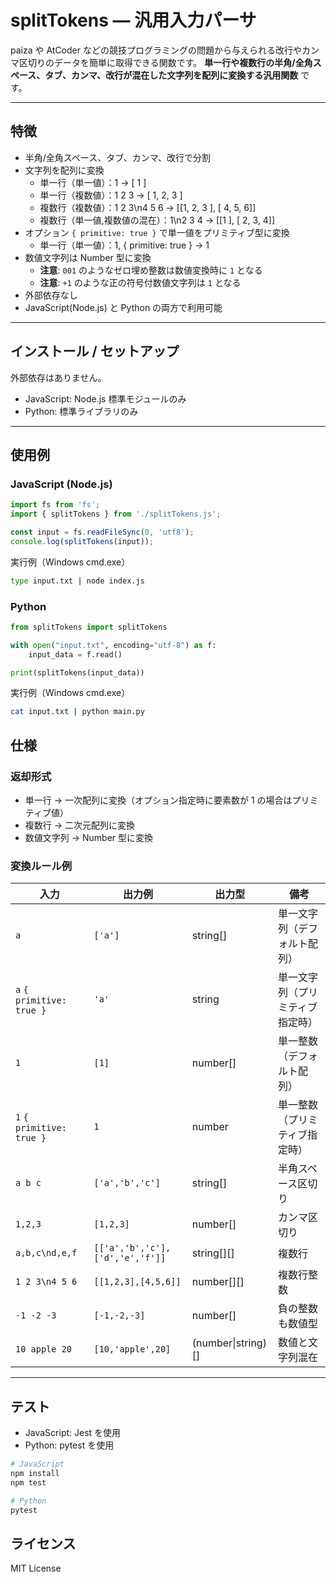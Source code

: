 # splitTokens — 汎用入力パーサ

paiza や AtCoder などの競技プログラミングの問題から与えられる改行やカンマ区切りのデータを簡単に取得できる関数です。
**単一行や複数行の半角/全角スペース、タブ、カンマ、改行が混在した文字列を配列に変換する汎用関数** です。

---

## 特徴

- 半角/全角スペース、タブ、カンマ、改行で分割
- 文字列を配列に変換
  - 単一行（単一値）：1 → [ 1 ]
  - 単一行（複数値）：1 2 3 → [ 1, 2, 3 ]
  - 複数行（複数値）：1 2 3\n4 5 6 → [[1, 2, 3 ], [ 4, 5, 6]]
  - 複数行（単一値,複数値の混在）：1\n2 3 4 → [[1 ], [ 2, 3, 4]]
- オプション `{ primitive: true }` で単一値をプリミティブ型に変換
  - 単一行（単一値）：1, { primitive: true } → 1
- 数値文字列は Number 型に変換
  - **注意**: `001` のようなゼロ埋め整数は数値変換時に `1` となる
  - **注意**: `+1` のような正の符号付数値文字列は `1` となる
- 外部依存なし
- JavaScript(Node.js) と Python の両方で利用可能

---

## インストール / セットアップ

外部依存はありません。

- JavaScript: Node.js 標準モジュールのみ
- Python: 標準ライブラリのみ

---

## 使用例

### JavaScript (Node.js)

```js
import fs from 'fs';
import { splitTokens } from './splitTokens.js';

const input = fs.readFileSync(0, 'utf8');
console.log(splitTokens(input));
```

実行例（Windows cmd.exe）

```Bash
type input.txt | node index.js
```

### Python

```python
from splitTokens import splitTokens

with open("input.txt", encoding="utf-8") as f:
    input_data = f.read()

print(splitTokens(input_data))
```

実行例（Windows cmd.exe）

```Bash
cat input.txt | python main.py
```

## 仕様

### 返却形式

- 単一行 → 一次配列に変換（オプション指定時に要素数が 1 の場合はプリミティブ値）
- 複数行 → 二次元配列に変換
- 数値文字列 → Number 型に変換

### 変換ルール例

| 入力                      | 出力例                          | 出力型             | 備考                             |
| ------------------------- | ------------------------------- | ------------------ | -------------------------------- |
| `a`                       | `['a']`                         | string[]           | 単一文字列（デフォルト配列）     |
| `a` `{ primitive: true }` | `'a'`                           | string             | 単一文字列（プリミティブ指定時） |
| `1`                       | `[1]`                           | number[]           | 単一整数（デフォルト配列）       |
| `1` `{ primitive: true }` | `1`                             | number             | 単一整数（プリミティブ指定時）   |
| `a b c`                   | `['a','b','c']`                 | string[]           | 半角スペース区切り               |
| `1,2,3`                   | `[1,2,3]`                       | number[]           | カンマ区切り                     |
| `a,b,c\nd,e,f`            | `[['a','b','c'],['d','e','f']]` | string[][]         | 複数行                           |
| `1 2 3\n4 5 6`            | `[[1,2,3],[4,5,6]]`             | number[][]         | 複数行整数                       |
| `-1 -2 -3`                | `[-1,-2,-3]`                    | number[]           | 負の整数も数値型                 |
| `10 apple 20`             | `[10,'apple',20]`               | (number\|string)[] | 数値と文字列混在                 |

---

## テスト

- JavaScript: Jest を使用
- Python: pytest を使用

```Bash
# JavaScript
npm install
npm test

# Python
pytest
```

## ライセンス

MIT License
